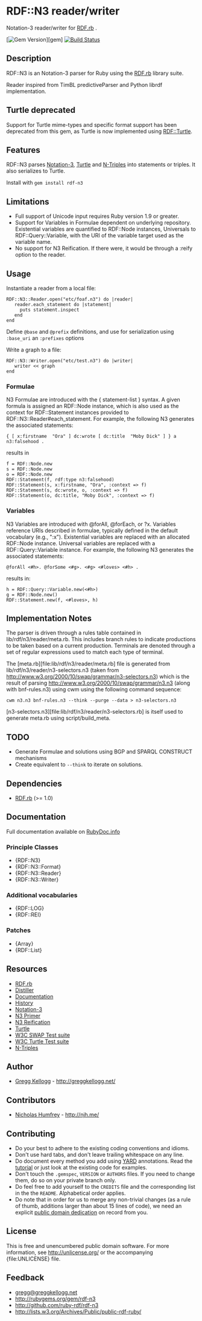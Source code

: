 # RDF::N3 reader/writer
Notation-3 reader/writer for [RDF.rb][RDF.rb] .

[![Gem Version](https://badge.fury.io/rb/rdf-n3.png)][gem]
[![Build Status](https://travis-ci.org/ruby-rdf/rdf-n3.png?branch=master)](http://travis-ci.org/ruby-rdf/rdf-n3)

## Description
RDF::N3 is an Notation-3 parser for Ruby using the [RDF.rb][RDF.rb]  library suite.

Reader inspired from TimBL predictiveParser and Python librdf implementation.

## Turtle deprecated
Support for Turtle mime-types and specific format support has been deprecated from this gem,
as Turtle is now implemented using [RDF::Turtle][RDF::Turtle].

## Features
RDF::N3 parses [Notation-3][N3], [Turtle][Turtle] and [N-Triples][N-Triples] into statements or triples. It also serializes to Turtle.

Install with `gem install rdf-n3`

## Limitations
* Full support of Unicode input requires Ruby version 1.9 or greater.
* Support for Variables in Formulae dependent on underlying repository. Existential variables are quantified to RDF::Node instances, Universals to RDF::Query::Variable, with the URI of the variable target used as the variable name.
* No support for N3 Reification. If there were, it would be through a :reify option to the reader.

## Usage
Instantiate a reader from a local file:

    RDF::N3::Reader.open("etc/foaf.n3") do |reader|
       reader.each_statement do |statement|
         puts statement.inspect
       end
    end

Define `@base` and `@prefix` definitions, and use for serialization using `:base_uri` an `:prefixes` options

Write a graph to a file:

    RDF::N3::Writer.open("etc/test.n3") do |writer|
       writer << graph
    end

### Formulae
N3 Formulae are introduced with the { statement-list } syntax. A given formula is assigned an RDF::Node instance, which is also used as the context for RDF::Statement instances provided to RDF::N3::Reader#each_statement. For example, the following N3 generates the associated statements:

    { [ x:firstname  "Ora" ] dc:wrote [ dc:title  "Moby Dick" ] } a n3:falsehood .
  
results in

    f = RDF::Node.new
    s = RDF::Node.new
    o = RDF::Node.new
    RDF::Statement(f, rdf:type n3:falsehood)
    RDF::Statement(s, x:firstname, "Ora", :context => f)
    RDF::Statement(s, dc:wrote, o, :context => f)
    RDF::Statement(o, dc:title, "Moby Dick", :context => f)

### Variables
N3 Variables are introduced with @forAll, @forEach, or ?x. Variables reference URIs described in formulae, typically defined in the default vocabulary (e.g., ":x"). Existential variables are replaced with an allocated RDF::Node instance. Universal variables are replaced with a RDF::Query::Variable instance. For example, the following N3 generates the associated statements:

    @forAll <#h>. @forSome <#g>. <#g> <#loves> <#h> .

results in:

    h = RDF::Query::Variable.new(<#h>)
    g = RDF::Node.new()
    RDF::Statement.new(f, <#loves>, h)

## Implementation Notes
The parser is driven through a rules table contained in lib/rdf/n3/reader/meta.rb. This includes
branch rules to indicate productions to be taken based on a current production. Terminals are denoted
through a set of regular expressions used to match each type of terminal.

The [meta.rb][file:lib/rdf/n3/reader/meta.rb] file is generated from lib/rdf/n3/reader/n3-selectors.n3
(taken from http://www.w3.org/2000/10/swap/grammar/n3-selectors.n3) which is the result of parsing
http://www.w3.org/2000/10/swap/grammar/n3.n3 (along with bnf-rules.n3) using cwm using the following command sequence:

    cwm n3.n3 bnf-rules.n3 --think --purge --data > n3-selectors.n3

[n3-selectors.n3][file:lib/rdf/n3/reader/n3-selectors.rb] is itself used to generate meta.rb using script/build_meta.

## TODO
* Generate Formulae and solutions using BGP and SPARQL CONSTRUCT mechanisms
* Create equivalent to `--think` to iterate on solutions.

## Dependencies
* [RDF.rb](http://rubygems.org/gems/rdf) (>= 1.0)

## Documentation
Full documentation available on [RubyDoc.info](http://rubydoc.info/github/ruby-rdf/rdf-n3/frames)

### Principle Classes
* {RDF::N3}
* {RDF::N3::Format}
* {RDF::N3::Reader}
* {RDF::N3::Writer}

### Additional vocabularies
* {RDF::LOG}
* {RDF::REI}

### Patches
* {Array}
* {RDF::List}

## Resources
* [RDF.rb][RDF.rb]
* [Distiller](http://rdf.greggkellogg.net/distiller)
* [Documentation](http://rubydoc.info/github/ruby-rdf/rdf-n3/master/frames)
* [History](file:file.History.html)
* [Notation-3][N3]
* [N3 Primer](http://www.w3.org/2000/10/swap/Primer.html)
* [N3 Reification](http://www.w3.org/DesignIssues/Reify.html)
* [Turtle][Turtle]
* [W3C SWAP Test suite](http://www.w3.org/2000/10/swap/test/README.html)
* [W3C Turtle Test suite](http://www.w3.org/2001/sw/DataAccess/df1/tests/README.txt)
* [N-Triples][N-Triples]

## Author
* [Gregg Kellogg](http://github.com/gkellogg) - <http://greggkellogg.net/>

## Contributors
* [Nicholas Humfrey](http://github.com/njh) - <http://njh.me/>

## Contributing

* Do your best to adhere to the existing coding conventions and idioms.
* Don't use hard tabs, and don't leave trailing whitespace on any line.
* Do document every method you add using [YARD][] annotations. Read the
  [tutorial][YARD-GS] or just look at the existing code for examples.
* Don't touch the `.gemspec`, `VERSION` or `AUTHORS` files. If you need to
  change them, do so on your private branch only.
* Do feel free to add yourself to the `CREDITS` file and the corresponding
  list in the the `README`. Alphabetical order applies.
* Do note that in order for us to merge any non-trivial changes (as a rule
  of thumb, additions larger than about 15 lines of code), we need an
  explicit [public domain dedication][PDD] on record from you.

## License

This is free and unencumbered public domain software. For more information,
see <http://unlicense.org/> or the accompanying {file:UNLICENSE} file.

## Feedback
* <gregg@greggkellogg.net>
* <http://rubygems.org/gem/rdf-n3>
* <http://github.com/ruby-rdf/rdf-n3>
* <http://lists.w3.org/Archives/Public/public-rdf-ruby/>

[RDF.rb]:       http://ruby-rdf.github.com/rdf
[RDF::Turtle]:  http://ruby-rdf.github.com/rdf-turtle/
[N3]:           http://www.w3.org/DesignIssues/Notation3.html "Notation-3"
[Turtle]:       http://www.w3.org/TR/turtle/
[N-Triples]:    http://www.w3.org/TR/n-triples/
[YARD]:         http://yardoc.org/
[YARD-GS]:      http://rubydoc.info/docs/yard/file/docs/GettingStarted.md
[PDD]:          http://lists.w3.org/Archives/Public/public-rdf-ruby/2010May/0013.html

